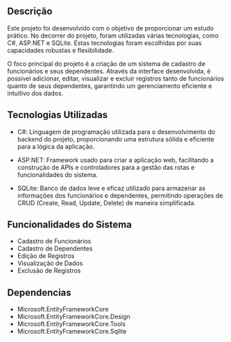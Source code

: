 ## Descrição
Este projeto foi desenvolvido com o objetivo de proporcionar um estudo prático. No decorrer do projeto, foram utilizadas várias tecnologias, como C#, ASP.NET e SQLite. Estas tecnologias foram escolhidas por suas capacidades robustas e flexibilidade.

O foco principal do projeto é a criação de um sistema de cadastro de funcionários e seus dependentes. Através da interface desenvolvida, é possível adicionar, editar, visualizar e excluir registros tanto de funcionários quanto de seus dependentes, garantindo um gerenciamento eficiente e intuitivo dos dados.

## Tecnologias Utilizadas

- C#: Linguagem de programação utilizada para o desenvolvimento do backend do projeto, proporcionando uma estrutura sólida e eficiente para a lógica da aplicação.

- ASP.NET: Framework usado para criar a aplicação web, facilitando a construção de APIs e controladores para a gestão das rotas e funcionalidades do sistema.

- SQLite: Banco de dados leve e eficaz utilizado para armazenar as informações dos funcionários e dependentes, permitindo operações de CRUD (Create, Read, Update, Delete) de maneira simplificada.

## Funcionalidades do Sistema

- Cadastro de Funcionários
- Cadastro de Dependentes
- Edição de Registros
- Visualização de Dados
- Exclusão de Registros

## Dependencias
- Microsoft.EntityFrameworkCore
- Microsoft.EntityFrameworkCore.Design
- Microsoft.EntityFrameworkCore.Tools
- Microsoft.EntityFrameworkCore.Sqlite